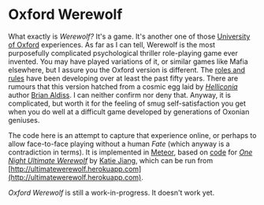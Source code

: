 # Oxford Werewolf

What exactly is _Werewolf?_ It's a game. It's another one of those [University of Oxford](http://www.ox.ac.uk/) experiences. As far as I can tell, Werewolf is the most purposefully complicated psychological thriller role-playing game ever invented. You may have played variations of it, or similar games like Mafia elsewhere, but I assure you the Oxford version is different. The [roles and rules](Werewolf.md) have been developing over at least the past fifty years. There are rumours that this version hatched from a cosmic egg laid by [_Helliconia_](https://en.wikipedia.org/wiki/Helliconia) author [Brian Aldiss](https://en.wikipedia.org/wiki/Brian_Aldiss). I can neither confirm nor deny that. Anyway, it is complicated, but worth it for the feeling of smug self-satisfaction you get when you do well at a difficult game developed by generations of Oxonian geniuses.

The code here is an attempt to capture that experience online, or perhaps to allow face-to-face playing without a human _Fate_ (which anyway is a contradiction in terms). It is implemented in [Meteor](https://github.com/meteor/meteor), based on [code](https://github.com/timadye/werewolf/tree/1n-werewolf) for [_One Night Ultimate Werewolf_](https://github.com/katiejiang/werewolf) by [Katie Jiang](https://github.com/katiejiang/), which can be run from [http://ultimatewerewolf.herokuapp.com](http://ultimatewerewolf.herokuapp.com).

_Oxford Werewolf_ is still a work-in-progress. It doesn't work yet.
